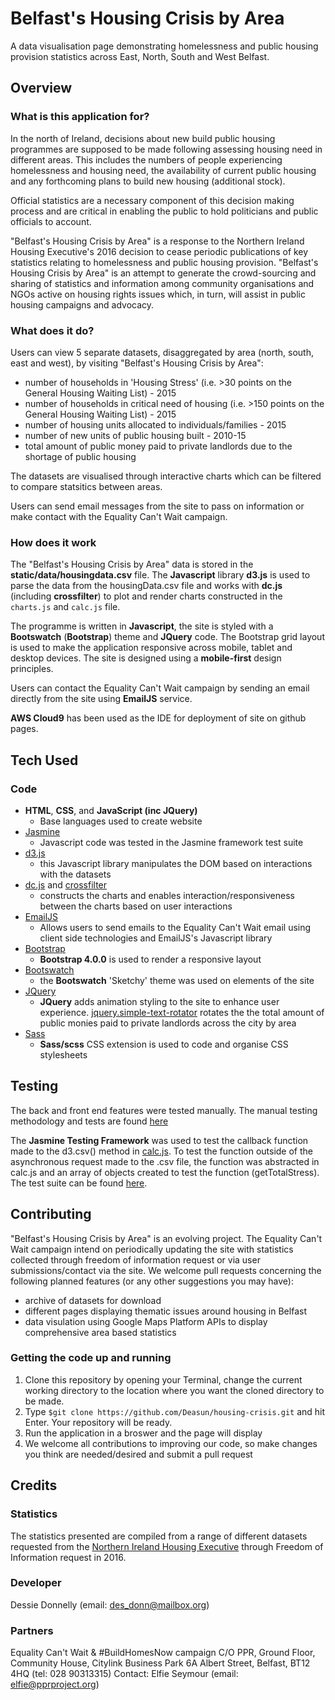 # Belfast's Housing Crisis by Area
A data visualisation page demonstrating homelessness and public housing provision statistics across East, North, South and West Belfast.

## Overview

### What is this application for?
In the north of Ireland, decisions about new build public housing programmes are supposed to be made following assessing housing need in different areas. This includes the numbers of people experiencing homelessness and housing need, the availability of current public housing and any forthcoming plans to build new housing (additional stock).

Official statistics are a necessary component of this decision making process and are critical in enabling the public to hold politicians and public officials to account.

"Belfast's Housing Crisis by Area" is a response to the Northern Ireland Housing Executive's 2016 decision to cease periodic publications of key statistics relating to homelessness and public housing provision. "Belfast's Housing Crisis by Area" is an attempt to generate the crowd-sourcing and sharing of statistics and information among community organisations and NGOs active on housing rights issues which, in turn, will assist in public housing campaigns and advocacy.  

### What does it do?
Users can view 5 separate datasets, disaggregated by area (north, south, east and west), by visiting "Belfast's Housing Crisis by Area":
* number of households in 'Housing Stress' (i.e. >30 points on the General Housing Waiting List) - 2015
* number of households in critical need of housing (i.e. >150 points on the General Housing Waiting List) - 2015
* number of housing units allocated to individuals/families - 2015
* number of new units of public housing built - 2010-15
* total amount of public money paid to private landlords due to the shortage of public housing

The datasets are visualised through interactive charts which can be filtered to compare statsitics between areas.

Users can send email messages from the site to pass on information or make contact with the Equality Can't Wait campaign.

### How does it work
The "Belfast's Housing Crisis by Area" data is stored in the **static/data/housingdata.csv** file. The **Javascript** library **d3.js** is used to parse the data from the housingData.csv file and works with **dc.js** (including **crossfilter**) to plot and render charts constructed in the ```charts.js``` and ```calc.js``` file.

The programme is written in **Javascript**, the site is styled with a **Bootswatch** (**Bootstrap**) theme and **JQuery** code. The Bootstrap grid layout is used to make the application responsive across mobile, tablet and desktop devices. The site is designed using a **mobile-first** design principles.

Users can contact the Equality Can't Wait campaign by sending an email directly from the site using **EmailJS** service.

**AWS Cloud9** has been used as the IDE for deployment of site on github pages. 

## Tech Used

### Code
- **HTML**, **CSS**, and **JavaScript (inc JQuery)**
    - Base languages used to create website
- [Jasmine](https://jasmine.github.io/) 
    - Javascript code was tested in the Jasmine framework test suite
- [d3.js](https://d3js.org/)
    - this Javascript library manipulates the DOM based on interactions with the datasets
- [dc.js](https://dc-js.github.io/dc.js/) and  [crossfilter](https://crossfilter.github.io/crossfilter/)
    - constructs the charts and enables interaction/responsiveness between the charts based on user interactions
- [EmailJS](http://www.emailjs.com/)
    - Allows users to send emails to the Equality Can't Wait email using client side technologies and EmailJS's Javascript library
- [Bootstrap](http://getbootstrap.com/)
    - **Bootstrap 4.0.0** is used to render a responsive layout
- [Bootswatch](https://bootswatch.com/)
    - the **Bootswatch** 'Sketchy' theme was used on elements of the site
- [JQuery](https://jquery.com)
    - **JQuery** adds animation styling to the site to enhance user experience. [jquery.simple-text-rotator](https://www.npmjs.com/package/jquery.simple-text-rotator) rotates the the total amount of public monies paid to private landlords across the city by area
- [Sass](https://sass-lang.com/)
    - **Sass/scss** CSS extension is used to code and organise CSS stylesheets

## Testing 
The back and front end features were tested manually. The manual testing methodology and tests are found [here](spec/MANUALTESTS.md) 

The **Jasmine Testing Framework** was used to test the callback function made to the d3.csv() method in [calc.js](js/calc.js). To test the function outside of the asynchronous request made to the .csv file, the function was abstracted in calc.js and an array of objects created to test the function (getTotalStress). The test suite can be found [here](spec/calcSpec).

## Contributing
"Belfast's Housing Crisis by Area" is an evolving project. The Equality Can't Wait campaign intend on periodically updating the site with statistics collected through freedom of information request or via user submissions/contact via the site. We welcome pull requests concerning the following planned features (or any other suggestions you may have):
* archive of datasets for download
* different pages displaying thematic issues around housing in Belfast
* data visulation using Google Maps Platform APIs to display comprehensive area based statistics

### Getting the code up and running
1. Clone this repository by opening your Terminal, change the current working directory to the location where you want the cloned directory to be made.  
2. Type `$git clone https://github.com/Deasun/housing-crisis.git`  and hit Enter. Your repository will be ready.
3. Run the application in a broswer and the page will display
4. We welcome all contributions to improving our code, so make changes you think are needed/desired and submit a pull request

## Credits

### Statistics
The statistics presented are compiled from a range of different datasets requested from the [Northern Ireland Housing Executive](https://www.nihe.gov.uk/) through Freedom of Information request in 2016.

### Developer
Dessie Donnelly (email: des_donn@mailbox.org)

### Partners
Equality Can't Wait & #BuildHomesNow campaign C/O PPR, Ground Floor, Community House, Citylink Business Park
6A Albert Street, Belfast, BT12 4HQ (tel: 028 90313315)
Contact: Elfie Seymour (email: elfie@pprproject.org)